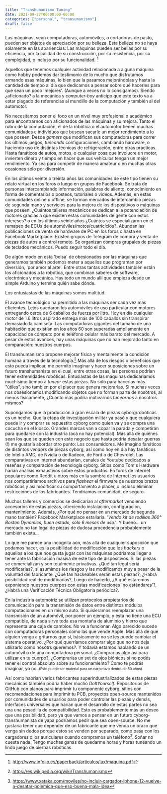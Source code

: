 ```yaml
---
title: "Transhumanismo Tuning"
date: 2021-09-27T00:00:00-00:00
categories: ["personal", "transumanismo"]
draft: false
---
```

<style>
.annotation {
 font-size: 0.8em;
}
</style>

Las máquinas, sean computadoras, automóviles, o cortadoras de pasto, pueden ser
objetos de apreciación por su belleza. Esta belleza no se haya sólamente en las
apariencias: Las máquinas pueden ser bellas por su eficiencia, por la calidad
de su construcción, por su resistencia, por su complejidad, o incluso por su
funcionalidad. [^1]

Aquellos que tenemos cualquier actividad relacionada a alguna máquina como
hobby podemos dar testimonio de lo mucho que disfrutamos armando esas máquinas,
lo bien que la pasamos mejorándolas y hasta la cantidad de tiempo al día que
dedicamos a pensar sobre qué hacerles para que sean un poco 'mejores'. (Aunque
a veces no lo consigamos). Siendo ¿aficionado? a la mecánica y _computer-boy_
anticipo que este texto va a estar plagado de referencias al mundillo de la
computación y también al del automotor. 

No necesitamos poner el foco en un nivel muy profesional o académico para
encontrarnos con aficionados de las máquinas y su mejora. Tanto el rubro de la
computación, el de la robótica o el automotor tienen muchas comunidades e
individuos que buscan sacarle un mejor rendimiento a lo que poseen. Desde
_gamers_ que modifican sus computadoras para correr los últimos juegos,
_tuneando_ configuraciones, cambiando hardware, o haciendo uso de distintas
técnicas de refrigeración, entre otras prácticas. Hasta fanáticos de autos,
motos, o cualquier cosa que involucre un motor, invierten dinero y tiempo en
hacer que sus vehículos tengan un mejor rendimiento. Ya sea para competir de
manera amateur o en muchas otras ocasiones sólo por diversión.

En los últimos veinte o treinta años las comunidades de este tipo tienen su
relato virtual en los foros o luego en grupos de Facebook. Se trata de personas
intercambiando información, palabras de aliento, conocimiento en forma de
comentarios o posteos, tutoriales o videos. Además, en estas comunidades online
u offline, se forman mercados de intercambio piezas de segunda mano y servicios
para la mejora de los dispositivos o máquinas que poseen. ¿Cuántos talleres
mecánicos se dedican a la potenciación de motores gracias a que existen estas
comunidades de gente con estos intereses? o en los últimos veinte años ¿Cuántos
se especializaron en el remapeo de ECUs de automóviles/motos/cuatriciclos?.
Abundan las publicaciones de venta de hardware de PC en los foros o hasta en
Facebook Marketplace. Existen grupos de Telegram de compra y venta de piezas
de autos a control remoto. Se organizan compras grupales de piezas de teclados
mecánicos. Puedo seguir todo el día. 

De algún modo en esta 'bolsa' de obesionados por las máquinas que generamos
también podemos meter a aquellos que programan por diversión, 'por amor al
arte'. Entre otras tantas actividades también están los aficionados a la
robótica, que combinan saberes de software, electrónica y mecánica. Hay todo un
mundo allí que empieza desde un simple Arduino y termina quién sabe dónde. 

Los entusiastas de las máquinas somos multitud. 

El avance tecnológico ha permitido a las máquinas ser cada vez más eficientes.
Lejos quedaron los automóviles de uso particular con motores entregando cerca
de 6 caballos de fuerza por litro. Hoy en día cualquier motor de 1.6 litros
aspirado entrega más de 100 caballos sin transpirar demasiado la camiseta. Las
computadoras gigantes del tamaño de una habitación que existían en los años 60
son superadas ampliamente en capacidad de cómputo por el teléfono celular más
barato del mercado. A pesar de estos avances, hay unas máquinas que no han
mejorado tanto en comparación: nuestros cuerpos. 

El transhumanismo propone mejorar física y mentalmente la condición humana a
través de la tecnología.[^2] Más allá de los riesgos o beneficios que esto
pueda implicar, me permito imaginar y hacer suposiciones sobre un futuro
transhumanista en el cual, entre otras cosas, las personas podrían tener
extremidades robóticas. Entusiastas de las máquinas dedicariamos muchísimo
tiempo a _tunear_ estas piezas. No sólo para hacerlas más "útiles", sino
también por el placer que genera mejorarlas. Si muchas veces nos obsesionamos
modificando objetos que no forman parte de nosotros, al menos físicamente,
¿Cuánto más podría motivarnos _tunearnos_ a nosotros mismos?

Supongamos que la producción a gran escala de piezas cyborg/robóticas es
un hecho. Que la etapa de investigación militar ya pasó y que cualquiera puede
ir y comprar su repuestito cyborg como quien va y se compra una cocucha en el
kiosco. Grandes marcas van a copar la parada y competirán para quedarse con la
industria (acá no hay potencial). Más allá de quiénes sean los que se queden
con este negocio que hasta podría desatar guerras (!) me gustaría abordar otro
punto: Los consumidores. Me imagino fanáticos de distintos _vendors_ de piezas
cyborg, así como hoy en día hay fanáticos de Intel o AMD, de Nvidia o de
Radeon, de Ford o de Chevrolet. Las comparativas en internet abundarían,
canales de Youtube dedicados a reseñas y comparación de tecnología cyborg.
Sitios como Tom's Hardware harían análisis exhaustivos sobre estos productos.
En foros de internet populares como Reddit u otros más en la sombra de Internet
los usuarios nos compartiríamos archivos para _flashear_ el firmware de
nuestros brazos robóticos y así modificar su comportamiento a placer, o incluso
eliminar restricciones de los fabricantes. Tendríamos comunidad, de seguro.

Muchos talleres y comercios se dedicarían al _aftermarket_ vendiendo accesorios
de estas piezas, ofreciendo instalación, configuración, mantenimiento. Además,
¿Por qué no pensar en un mercado de segunda mano también? Facebook Marketplace
estallaría. _'Vendo kit de rodillas 360° Boston Dynamics, buen estado, sólo 6
meses de uso.'_. Y bueno... un mercado no tan legal de piezas de dudosa
procedencia probablemente también exista... 

Lo que me parece una incógnita aún, más allá de cualquier suposición que
podamos hacer, es la posibilidad de modificación que los _hackers_ o aquellos a
los que nos gusta jugar con las máquinas podríamos llegar a tener ante la
fabricación masiva de este tipo de dispositivos. Si las piezas se comercializan
y son totalmente privativas. ¿Qué tan legal sería modificarlas?, si asumimos
los riesgos y las modificamos muy a pesar de la voluntad del fabricante, ¿Qué
tan hackeables serán estas piezas?, ¿Habrá posibilidad real de modificarlas?,
Luego de hacerlo, ¿A qué estaremos exponiendo nuestros cuerpos con estas
modificaciones 'no estándares'?, ¿Habrá una Verificación Técnica Obligatoria
periódica?. 

En la industria automotriz se utilizan protocolos propietarios de comunicación
para la transmisión de datos entre distíntos módulos computacionales en un
mismo auto. Si quisieramos reemplazar una transmisión de un automóvil, por
poner un ejemplo, y ésta no tiene una ECU compatible, de nada sirve toda esa
montaña de aluminio y hierro que representa una caja de cambios. No va a
funcionar. Algo parecido sucede con computadoras personales como las que vende
Apple. Más allá de que alguien venga a gritarnos que sí, básicamente no se les
puede cambiar el sistema operativo. ¿Por qué querríamos comprar algo que no nos
deja utilizarlo como nosotrs queremos?. Y todavía estamos hablando de un automóvil o
de una computadora personal. ¿Comprarías algo así para utilizar en tu cuerpo?,
¿Comprarías un set de ojos biónicos si no podés tener el control absoluto sobre
su funcionamiento? Como te podrás imaginar, yo no. <text
class=annotation>(Esto puede ser material para un carpetazo dentro de 50 años).
</text>

Así como habrían varios fabricantes superindustrializados de estas piezas
mecánicas también podría haber mucho _DoItYourself_. Repositorios de GitHub con
planos para imprimir tu componente cyborg, sitios con recomendaciones para
imprimir tu PCB, proyectos open-source mantenidos por comunidades de usuarios
para poder controlar las piezas y demás, interfaces universales que harían que
el desarrollo de estas partes no sea una una pesadilla de compatibilidad. Esto
es probablemente más un deseo que una posibilidad, pero ya que vamos a pensar
en un futuro cyborg-transhumanista de yapa podríamos pedir que sea open-source.
No me gustaría tener que depender de un fabricante que me venda un brazo que
venga sin dedos porque estos se venden por separado, como pasa con los
cargadores o los auriculares cuando compramos un teléfono[^3]. Soñar no cuesta
nada. Tengo muchas ganas de quedarme horas y horas tuneando un lindo juego de
piernas robóticas. 

 [^1]: http://www.infolio.es/paperback/articulos/lux/maquina.pdf 
 [^2]: https://es.wikipedia.org/wiki/Transhumanismo
 [^3]: https://www.xataka.com/moviles/no-incluir-cargador-iphone-12-vuelve-a-desatar-polemica-que-eso-buena-mala-idea
